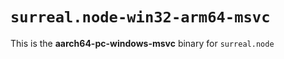 # `surreal.node-win32-arm64-msvc`

This is the **aarch64-pc-windows-msvc** binary for `surreal.node`
